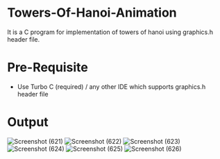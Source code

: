 # Towers-Of-Hanoi-Animation
It is a C program for implementation of towers of hanoi using graphics.h header file.

# Pre-Requisite
  - Use Turbo C (required) / any other IDE which supports graphics.h header file

# Output
  ![Screenshot (621)](https://github.com/pendyalavarun/Towers-Of-Hanoi-Animation/assets/119442569/a01c8ef3-2ec9-4542-8de4-c904d9a0f535)
![Screenshot (622)](https://github.com/pendyalavarun/Towers-Of-Hanoi-Animation/assets/119442569/4746e4ec-1927-45e2-a086-1f55bbd2e4de)
![Screenshot (623)](https://github.com/pendyalavarun/Towers-Of-Hanoi-Animation/assets/119442569/e347bdce-3cd6-4b42-8a0e-64cd58a9152e)
![Screenshot (624)](https://github.com/pendyalavarun/Towers-Of-Hanoi-Animation/assets/119442569/8bc0f2f3-833c-420a-9afd-7b79b68200fb)
![Screenshot (625)](https://github.com/pendyalavarun/Towers-Of-Hanoi-Animation/assets/119442569/cf88569f-b6e5-435a-b2f5-6975963db5da)
![Screenshot (626)](https://github.com/pendyalavarun/Towers-Of-Hanoi-Animation/assets/119442569/40985341-c5d1-45ed-9932-c87ad6cd9026)
